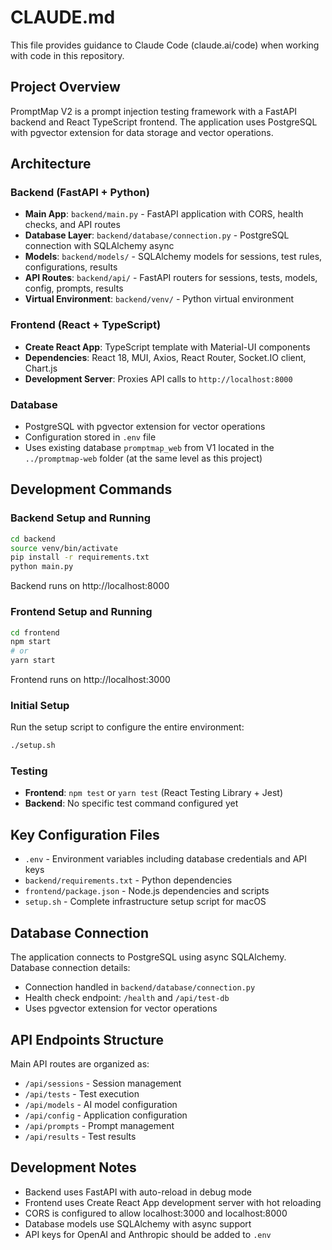 # CLAUDE.md

This file provides guidance to Claude Code (claude.ai/code) when working with code in this repository.

## Project Overview

PromptMap V2 is a prompt injection testing framework with a FastAPI backend and React TypeScript frontend. The application uses PostgreSQL with pgvector extension for data storage and vector operations.

## Architecture

### Backend (FastAPI + Python)
- **Main App**: `backend/main.py` - FastAPI application with CORS, health checks, and API routes
- **Database Layer**: `backend/database/connection.py` - PostgreSQL connection with SQLAlchemy async
- **Models**: `backend/models/` - SQLAlchemy models for sessions, test rules, configurations, results
- **API Routes**: `backend/api/` - FastAPI routers for sessions, tests, models, config, prompts, results
- **Virtual Environment**: `backend/venv/` - Python virtual environment

### Frontend (React + TypeScript)
- **Create React App**: TypeScript template with Material-UI components
- **Dependencies**: React 18, MUI, Axios, React Router, Socket.IO client, Chart.js
- **Development Server**: Proxies API calls to `http://localhost:8000`

### Database
- PostgreSQL with pgvector extension for vector operations
- Configuration stored in `.env` file
- Uses existing database `promptmap_web` from V1 located in the `../promptmap-web` folder (at the same level as this project)

## Development Commands

### Backend Setup and Running
```bash
cd backend
source venv/bin/activate
pip install -r requirements.txt
python main.py
```
Backend runs on http://localhost:8000

### Frontend Setup and Running  
```bash
cd frontend
npm start
# or
yarn start
```
Frontend runs on http://localhost:3000

### Initial Setup
Run the setup script to configure the entire environment:
```bash
./setup.sh
```

### Testing
- **Frontend**: `npm test` or `yarn test` (React Testing Library + Jest)
- **Backend**: No specific test command configured yet

## Key Configuration Files

- `.env` - Environment variables including database credentials and API keys
- `backend/requirements.txt` - Python dependencies
- `frontend/package.json` - Node.js dependencies and scripts
- `setup.sh` - Complete infrastructure setup script for macOS

## Database Connection

The application connects to PostgreSQL using async SQLAlchemy. Database connection details:
- Connection handled in `backend/database/connection.py`
- Health check endpoint: `/health` and `/api/test-db`
- Uses pgvector extension for vector operations

## API Endpoints Structure

Main API routes are organized as:
- `/api/sessions` - Session management
- `/api/tests` - Test execution  
- `/api/models` - AI model configuration
- `/api/config` - Application configuration
- `/api/prompts` - Prompt management
- `/api/results` - Test results

## Development Notes

- Backend uses FastAPI with auto-reload in debug mode
- Frontend uses Create React App development server with hot reloading
- CORS is configured to allow localhost:3000 and localhost:8000
- Database models use SQLAlchemy with async support
- API keys for OpenAI and Anthropic should be added to `.env`